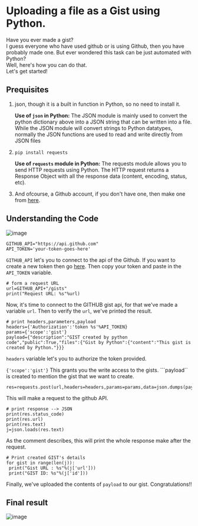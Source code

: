 # Uploading a file as a Gist using Python.
Have you ever made a gist?  
I guess everyone who have used github or is using Github, then you have probably made one. But ever wondered this task can be just automated with Python?  
Well, here's how you can do that.  
Let's get started!  

## Prequisites
1. json, though it is a built in function in Python, so no need to install it.  

    **Use of ```json``` in Python:** The JSON module is mainly used to convert the python dictionary above into a JSON string that can be written into a file. While the JSON module will convert strings to Python datatypes, normally the JSON functions are used to read and write directly from JSON files  

2. ```pip install requests```  

    **Use of ```requests``` module in Python:** The requests module allows you to send HTTP requests using Python. The HTTP request returns a Response Object with all the response data (content, encoding, status, etc). 
3. And ofcourse, a Github account, if you don't have one, then make one from [here](https://github.com).

## Understanding the Code

![image](https://raw.githubusercontent.com/HarshCasper/Rotten-Scripts/131d7b893456f23e7c047e8e0d283b9a1e98c78c/Upload%20File%20as%20a%20Github%20Gist/carbon.png)

```
GITHUB_API="https://api.github.com"
API_TOKEN='your-token-goes-here'
```
```GITHUB_API``` let's you to connect to the api of the Github.
If you want to create a new token then go [here](https://github.com/settings/tokens). Then copy your token and paste in the ```API_TOKEN``` variable.  

```
# form a request URL
url=GITHUB_API+"/gists"
print("Request URL: %s"%url)
```
Now, it's time to connect to the GITHUB gist api, for that we've made a variable ```url```. Then to verify the ```url```, we've printed the result.  

```
# print headers,parameters,payload
headers={'Authorization':'token %s'%API_TOKEN}
params={'scope':'gist'}
payload={"description":"GIST created by python code","public":True,"files":{"Gist by Python":{"content":"This gist is created by Python."}}}
```

```headers``` variable let's you to authorize the token provided. 

```{'scope':'gist'}``` This grants you the write access to the gists.
```payload`` is created to mention the gist that we want to create.  

```
res=requests.post(url,headers=headers,params=params,data=json.dumps(payload))
```
This will make a request to the github API.  

```
# print response --> JSON
print(res.status_code)
print(res.url)
print(res.text)
j=json.loads(res.text)
```
As the comment describes, this will print the whole response make after the request.  

```
# Print created GIST's details
for gist in range(len(j)):
 print("Gist URL : %s"%(j['url']))
 print("GIST ID: %s"%(j['id']))
```
Finally, we've uploaded the contents of ```payload``` to our gist. Congratulations!!

## Final result

![image](https://raw.githubusercontent.com/HarshCasper/Rotten-Scripts/131d7b893456f23e7c047e8e0d283b9a1e98c78c/Upload%20File%20as%20a%20Github%20Gist/GistDemoDone.png)

